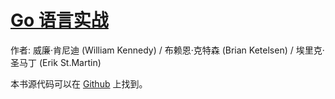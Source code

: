 # [Go 语言实战](https://book.douban.com/subject/27015617/)

作者: 威廉·肯尼迪 (William Kennedy) / 布赖恩·克特森 (Brian Ketelsen) / 埃里克·圣马丁 (Erik St.Martin)

本书源代码可以在 [Github](https://github.com/goinaction/code) 上找到。


